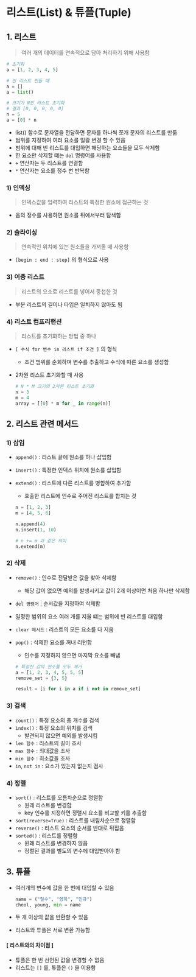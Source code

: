 # 리스트(List) & 튜플(Tuple)

## 1. 리스트

> 여러 개의 데이터를 연속적으로 담아 처리하기 위해 사용함

```python
# 초기화
a = [1, 2, 3, 4, 5]

# 빈 리스트 만들 때
a = []
a = list()

# 크기가 N인 리스트 초기화
# 결과 [0, 0, 0, 0, 0]
n = 5
a = [0] * n
```

- list() 함수로 문자열을 전달하면 문자를 하나씩 쪼개 문자의 리스트를 만듦
- 범위를 지정하여 여러 요소를 일괄 변경 할 수 있음
- 범위에 대해 빈 리스트를 대입하면 해당하는 요소들을 모두 삭제함
- 한 요소만 삭제할 떄는 `del` 명령어를 사용함
- `+` 연산자는 두 리스트를 연결함
- `*` 연산자는 요소를 정수 번 반복함



### 1) 인덱싱

> 인덱스값을 입력하여 리스트의 특정한 원소에 접근하는 것

- 음의 정수를 사용하면 원소를 뒤에서부터 탐색함



### 2) 슬라이싱

> 연속적인 위치에 있는 원소들을 가져올 때 사용함

- `[begin​ : end : step]` 의 형식으로 사용




### 3) 이중 리스트

> 리스트의 요소로 리스트를 넣어서 중첩한 것

- 부분 리스트의 길이나 타입은 일치하지 않아도 됨



### 4) 리스트 컴프리핸션

> 리스트를 초기화하는 방법 중 하나

- `[ 수식 for 변수 in 리스트 if 조건 ]` 의 형식

  - 조건 범위를 순회하며 변수를 추출하고 수식에 따른 요소를 생성함

- 2차원 리스트 초기화할 때 사용

  ```python
  # N * M 크기의 2차원 리스트 초기화
  n = 3
  m = 4
  array = [[0] * m for _ in range(n)]
  ```

  

## 2. 리스트 관련 메서드

### 1) 삽입

- `append()` : 리스트 끝에 원소를 하나 삽입함

- `insert()` : 특정한 인덱스 위치에 원소를 삽입함

- `extend()` : 리스트에 다른 리스트를 병합하여 추가함

  - 호출한 리스트에 인수로 주어진 리스트를 합치는 것

  ```python
  n = [1, 2, 3]
  m = [4, 5, 6]
  
  n.append(4)
  n.insert(1, 10)
  
  # n += m 과 같은 의미
  n.extend(m)
  ```



### 2) 삭제

- `remove()` : 인수로 전달받은 값을 찾아 삭제함

  - 해당 값이 없으면 예외를 발생시키고 값이 2개 이상이면 처음 하나만 삭제함

- `del 명령어` : 순서값을 지정하여 삭제함

- 일정한 범위의 요소 여러 개를 지울 떄는 범위에 빈 리스트를 대입함

- `clear 메서드` : 리스트의 모든 요소를 다 지움

- `pop()` : 삭제한 요소를 꺼내 리턴함

  - 인수를 지정하지 않으면 마지막 요소를 빼냄

  ```python
  # 특정한 값의 원소를 모두 제거
  a = [1, 2, 3, 4, 5, 5, 5]
  remove_set = {3, 5}
  
  result = [i for i in a if i not in remove_set]
  ```

  

### 3) 검색

- `count()` : 특정 요소의 총 개수를 검색
- `index()` : 특정 요소의 위치를 검색
  - 발견되지 않으면 예외를 발생시킴
- `len 함수` : 리스트의 길이 조사
- `max 함수` : 최대값을 조사
- `min 함수` : 최소값을 조사
- `in`, `not in` : 요소가 있는지 없는지 검사



### 4) 정렬

- `sort()` : 리스트를 오름차순으로 정렬함
  - 원래 리스트를 변경함
  - key 인수를 지정하면 정렬시 요소를 비교할 키를 추출함
- `sort(reverse=True)` : 리스트를 내림차순으로 정렬함
- `reverse()` : 리스트 요소의 순서를 반대로 뒤집음 
- `sorted()` : 리스트를 정렬함
  - 원래 리스트를 변경하지 않음
  - 정렬된 결과를 별도의 변수에 대입받아야 함



## 3. 튜플

- 여러개의 변수에 값을 한 번에 대입할 수 있음

  ```python
  name = ("철수", "영희", "민규")
  cheol, young, min = name
  ```

- 두 개 이상의 값을 반환할 수 있음
- 리스트와 튜플은 서로 변환 가능함

#### [ 리스트와의 차이점 ]

- 튜플은 한 번 선언된 값을 변경할 수 없음
- 리스트는 `[]` 를, 튜플은 `()` 을 이용함

